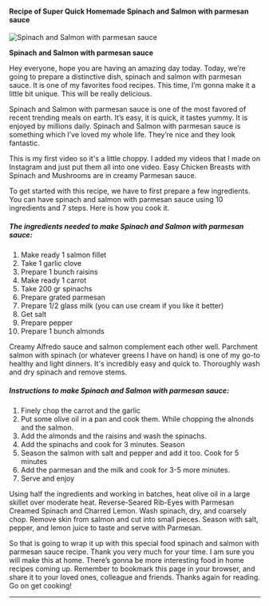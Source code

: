             

#### Recipe of Super Quick Homemade Spinach and Salmon with parmesan sauce

![Spinach and Salmon with parmesan sauce](https://img-global.cpcdn.com/recipes/0cfb78886fa5da72/751x532cq70/spinach-and-salmon-with-parmesan-sauce-recipe-main-photo.jpg)

**Spinach and Salmon with parmesan sauce**

Hey everyone, hope you are having an amazing day today. Today, we’re going to prepare a distinctive dish, spinach and salmon with parmesan sauce. It is one of my favorites food recipes. This time, I’m gonna make it a little bit unique. This will be really delicious.

Spinach and Salmon with parmesan sauce is one of the most favored of recent trending meals on earth. It’s easy, it is quick, it tastes yummy. It is enjoyed by millions daily. Spinach and Salmon with parmesan sauce is something which I’ve loved my whole life. They’re nice and they look fantastic.

This is my first video so it's a little choppy. I added my videos that I made on Instagram and just put them all into one video. Easy Chicken Breasts with Spinach and Mushrooms are in creamy Parmesan sauce.

To get started with this recipe, we have to first prepare a few ingredients. You can have spinach and salmon with parmesan sauce using 10 ingredients and 7 steps. Here is how you cook it.

##### The ingredients needed to make Spinach and Salmon with parmesan sauce:

1.  Make ready 1 salmon fillet
2.  Take 1 garlic clove
3.  Prepare 1 bunch raisins
4.  Make ready 1 carrot
5.  Take 200 gr spinachs
6.  Prepare grated parmesan
7.  Prepare 1/2 glass milk (you can use cream if you like it better)
8.  Get salt
9.  Prepare pepper
10.  Prepare 1 bunch almonds

Creamy Alfredo sauce and salmon complement each other well. Parchment salmon with spinach (or whatever greens I have on hand) is one of my go-to healthy and light dinners. It's incredibly easy and quick to. Thoroughly wash and dry spinach and remove stems.

##### Instructions to make Spinach and Salmon with parmesan sauce:

1.  Finely chop the carrot and the garlic
2.  Put some olive oil in a pan and cook them. While chopping the alnonds and the salmon.
3.  Add the almonds and the raisins and wash the spinachs.
4.  Add the spinachs and cook for 3 minutes. Season
5.  Season the salmon with salt and pepper and add it too. Cook for 5 minutes
6.  Add the parmesan and the milk and cook for 3-5 more minutes.
7.  Serve and enjoy

Using half the ingredients and working in batches, heat olive oil in a large skillet over moderate heat. Reverse-Seared Rib-Eyes with Parmesan Creamed Spinach and Charred Lemon. Wash spinach, dry, and coarsely chop. Remove skin from salmon and cut into small pieces. Season with salt, pepper, and lemon juice to taste and serve with Parmesan.

So that is going to wrap it up with this special food spinach and salmon with parmesan sauce recipe. Thank you very much for your time. I am sure you will make this at home. There’s gonna be more interesting food in home recipes coming up. Remember to bookmark this page in your browser, and share it to your loved ones, colleague and friends. Thanks again for reading. Go on get cooking!

* * *